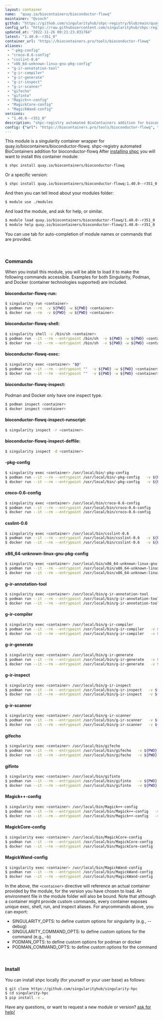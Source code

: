 ```yaml
---
layout: container
name:  "quay.io/biocontainers/bioconductor-flowq"
maintainer: "@vsoch"
github: "https://github.com/singularityhub/shpc-registry/blob/main/quay.io/biocontainers/bioconductor-flowq/container.yaml"
config_url: "https://raw.githubusercontent.com/singularityhub/shpc-registry/main/quay.io/biocontainers/bioconductor-flowq/container.yaml"
updated_at: "2022-11-26 00:21:23.031764"
latest: "1.40.0--r351_0"
container_url: "https://biocontainers.pro/tools/bioconductor-flowq"
aliases:
 - "-pkg-config"
 - "croco-0.6-config"
 - "csslint-0.6"
 - "x86_64-unknown-linux-gnu-pkg-config"
 - "g-ir-annotation-tool"
 - "g-ir-compiler"
 - "g-ir-generate"
 - "g-ir-inspect"
 - "g-ir-scanner"
 - "gifecho"
 - "gifinto"
 - "Magick++-config"
 - "MagickCore-config"
 - "MagickWand-config"
versions:
 - "1.40.0--r351_0"
description: "shpc-registry automated BioContainers addition for bioconductor-flowq"
config: {"url": "https://biocontainers.pro/tools/bioconductor-flowq", "maintainer": "@vsoch", "description": "shpc-registry automated BioContainers addition for bioconductor-flowq", "latest": {"1.40.0--r351_0": "sha256:abfdb7a7a00abb0f3baea98e2748d2a52075be829ac9370b7a23439974f56964"}, "tags": {"1.40.0--r351_0": "sha256:abfdb7a7a00abb0f3baea98e2748d2a52075be829ac9370b7a23439974f56964"}, "docker": "quay.io/biocontainers/bioconductor-flowq", "aliases": {"-pkg-config": "/usr/local/bin/-pkg-config", "croco-0.6-config": "/usr/local/bin/croco-0.6-config", "csslint-0.6": "/usr/local/bin/csslint-0.6", "x86_64-unknown-linux-gnu-pkg-config": "/usr/local/bin/x86_64-unknown-linux-gnu-pkg-config", "g-ir-annotation-tool": "/usr/local/bin/g-ir-annotation-tool", "g-ir-compiler": "/usr/local/bin/g-ir-compiler", "g-ir-generate": "/usr/local/bin/g-ir-generate", "g-ir-inspect": "/usr/local/bin/g-ir-inspect", "g-ir-scanner": "/usr/local/bin/g-ir-scanner", "gifecho": "/usr/local/bin/gifecho", "gifinto": "/usr/local/bin/gifinto", "Magick++-config": "/usr/local/bin/Magick++-config", "MagickCore-config": "/usr/local/bin/MagickCore-config", "MagickWand-config": "/usr/local/bin/MagickWand-config"}}
---
```


This module is a singularity container wrapper for quay.io/biocontainers/bioconductor-flowq.
shpc-registry automated BioContainers addition for bioconductor-flowq
After [installing shpc](#install) you will want to install this container module:


```bash
$ shpc install quay.io/biocontainers/bioconductor-flowq
```

Or a specific version:

```bash
$ shpc install quay.io/biocontainers/bioconductor-flowq:1.40.0--r351_0
```

And then you can tell lmod about your modules folder:

```bash
$ module use ./modules
```

And load the module, and ask for help, or similar.

```bash
$ module load quay.io/biocontainers/bioconductor-flowq/1.40.0--r351_0
$ module help quay.io/biocontainers/bioconductor-flowq/1.40.0--r351_0
```

You can use tab for auto-completion of module names or commands that are provided.

<br>

### Commands

When you install this module, you will be able to load it to make the following commands accessible.
Examples for both Singularity, Podman, and Docker (container technologies supported) are included.

#### bioconductor-flowq-run:

```bash
$ singularity run <container>
$ podman run --rm  -v ${PWD} -w ${PWD} <container>
$ docker run --rm  -v ${PWD} -w ${PWD} <container>
```

#### bioconductor-flowq-shell:

```bash
$ singularity shell -s /bin/sh <container>
$ podman run --it --rm --entrypoint /bin/sh  -v ${PWD} -w ${PWD} <container>
$ docker run --it --rm --entrypoint /bin/sh  -v ${PWD} -w ${PWD} <container>
```

#### bioconductor-flowq-exec:

```bash
$ singularity exec <container> "$@"
$ podman run --it --rm --entrypoint ""  -v ${PWD} -w ${PWD} <container> "$@"
$ docker run --it --rm --entrypoint ""  -v ${PWD} -w ${PWD} <container> "$@"
```

#### bioconductor-flowq-inspect:

Podman and Docker only have one inspect type.

```bash
$ podman inspect <container>
$ docker inspect <container>
```

#### bioconductor-flowq-inspect-runscript:

```bash
$ singularity inspect -r <container>
```

#### bioconductor-flowq-inspect-deffile:

```bash
$ singularity inspect -d <container>
```


#### -pkg-config

```bash
$ singularity exec <container> /usr/local/bin/-pkg-config
$ podman run --it --rm --entrypoint /usr/local/bin/-pkg-config   -v ${PWD} -w ${PWD} <container> -c " $@"
$ docker run --it --rm --entrypoint /usr/local/bin/-pkg-config   -v ${PWD} -w ${PWD} <container> -c " $@"
```


#### croco-0.6-config

```bash
$ singularity exec <container> /usr/local/bin/croco-0.6-config
$ podman run --it --rm --entrypoint /usr/local/bin/croco-0.6-config   -v ${PWD} -w ${PWD} <container> -c " $@"
$ docker run --it --rm --entrypoint /usr/local/bin/croco-0.6-config   -v ${PWD} -w ${PWD} <container> -c " $@"
```


#### csslint-0.6

```bash
$ singularity exec <container> /usr/local/bin/csslint-0.6
$ podman run --it --rm --entrypoint /usr/local/bin/csslint-0.6   -v ${PWD} -w ${PWD} <container> -c " $@"
$ docker run --it --rm --entrypoint /usr/local/bin/csslint-0.6   -v ${PWD} -w ${PWD} <container> -c " $@"
```


#### x86_64-unknown-linux-gnu-pkg-config

```bash
$ singularity exec <container> /usr/local/bin/x86_64-unknown-linux-gnu-pkg-config
$ podman run --it --rm --entrypoint /usr/local/bin/x86_64-unknown-linux-gnu-pkg-config   -v ${PWD} -w ${PWD} <container> -c " $@"
$ docker run --it --rm --entrypoint /usr/local/bin/x86_64-unknown-linux-gnu-pkg-config   -v ${PWD} -w ${PWD} <container> -c " $@"
```


#### g-ir-annotation-tool

```bash
$ singularity exec <container> /usr/local/bin/g-ir-annotation-tool
$ podman run --it --rm --entrypoint /usr/local/bin/g-ir-annotation-tool   -v ${PWD} -w ${PWD} <container> -c " $@"
$ docker run --it --rm --entrypoint /usr/local/bin/g-ir-annotation-tool   -v ${PWD} -w ${PWD} <container> -c " $@"
```


#### g-ir-compiler

```bash
$ singularity exec <container> /usr/local/bin/g-ir-compiler
$ podman run --it --rm --entrypoint /usr/local/bin/g-ir-compiler   -v ${PWD} -w ${PWD} <container> -c " $@"
$ docker run --it --rm --entrypoint /usr/local/bin/g-ir-compiler   -v ${PWD} -w ${PWD} <container> -c " $@"
```


#### g-ir-generate

```bash
$ singularity exec <container> /usr/local/bin/g-ir-generate
$ podman run --it --rm --entrypoint /usr/local/bin/g-ir-generate   -v ${PWD} -w ${PWD} <container> -c " $@"
$ docker run --it --rm --entrypoint /usr/local/bin/g-ir-generate   -v ${PWD} -w ${PWD} <container> -c " $@"
```


#### g-ir-inspect

```bash
$ singularity exec <container> /usr/local/bin/g-ir-inspect
$ podman run --it --rm --entrypoint /usr/local/bin/g-ir-inspect   -v ${PWD} -w ${PWD} <container> -c " $@"
$ docker run --it --rm --entrypoint /usr/local/bin/g-ir-inspect   -v ${PWD} -w ${PWD} <container> -c " $@"
```


#### g-ir-scanner

```bash
$ singularity exec <container> /usr/local/bin/g-ir-scanner
$ podman run --it --rm --entrypoint /usr/local/bin/g-ir-scanner   -v ${PWD} -w ${PWD} <container> -c " $@"
$ docker run --it --rm --entrypoint /usr/local/bin/g-ir-scanner   -v ${PWD} -w ${PWD} <container> -c " $@"
```


#### gifecho

```bash
$ singularity exec <container> /usr/local/bin/gifecho
$ podman run --it --rm --entrypoint /usr/local/bin/gifecho   -v ${PWD} -w ${PWD} <container> -c " $@"
$ docker run --it --rm --entrypoint /usr/local/bin/gifecho   -v ${PWD} -w ${PWD} <container> -c " $@"
```


#### gifinto

```bash
$ singularity exec <container> /usr/local/bin/gifinto
$ podman run --it --rm --entrypoint /usr/local/bin/gifinto   -v ${PWD} -w ${PWD} <container> -c " $@"
$ docker run --it --rm --entrypoint /usr/local/bin/gifinto   -v ${PWD} -w ${PWD} <container> -c " $@"
```


#### Magick++-config

```bash
$ singularity exec <container> /usr/local/bin/Magick++-config
$ podman run --it --rm --entrypoint /usr/local/bin/Magick++-config   -v ${PWD} -w ${PWD} <container> -c " $@"
$ docker run --it --rm --entrypoint /usr/local/bin/Magick++-config   -v ${PWD} -w ${PWD} <container> -c " $@"
```


#### MagickCore-config

```bash
$ singularity exec <container> /usr/local/bin/MagickCore-config
$ podman run --it --rm --entrypoint /usr/local/bin/MagickCore-config   -v ${PWD} -w ${PWD} <container> -c " $@"
$ docker run --it --rm --entrypoint /usr/local/bin/MagickCore-config   -v ${PWD} -w ${PWD} <container> -c " $@"
```


#### MagickWand-config

```bash
$ singularity exec <container> /usr/local/bin/MagickWand-config
$ podman run --it --rm --entrypoint /usr/local/bin/MagickWand-config   -v ${PWD} -w ${PWD} <container> -c " $@"
$ docker run --it --rm --entrypoint /usr/local/bin/MagickWand-config   -v ${PWD} -w ${PWD} <container> -c " $@"
```



In the above, the `<container>` directive will reference an actual container provided
by the module, for the version you have chosen to load. An environment file in the
module folder will also be bound. Note that although a container
might provide custom commands, every container exposes unique exec, shell, run, and
inspect aliases. For anycommands above, you can export:

 - SINGULARITY_OPTS: to define custom options for singularity (e.g., --debug)
 - SINGULARITY_COMMAND_OPTS: to define custom options for the command (e.g., -b)
 - PODMAN_OPTS: to define custom options for podman or docker
 - PODMAN_COMMAND_OPTS: to define custom options for the command

<br>

### Install

You can install shpc locally (for yourself or your user base) as follows:

```bash
$ git clone https://github.com/singularityhub/singularity-hpc
$ cd singularity-hpc
$ pip install -e .
```

Have any questions, or want to request a new module or version? [ask for help!](https://github.com/singularityhub/singularity-hpc/issues)
